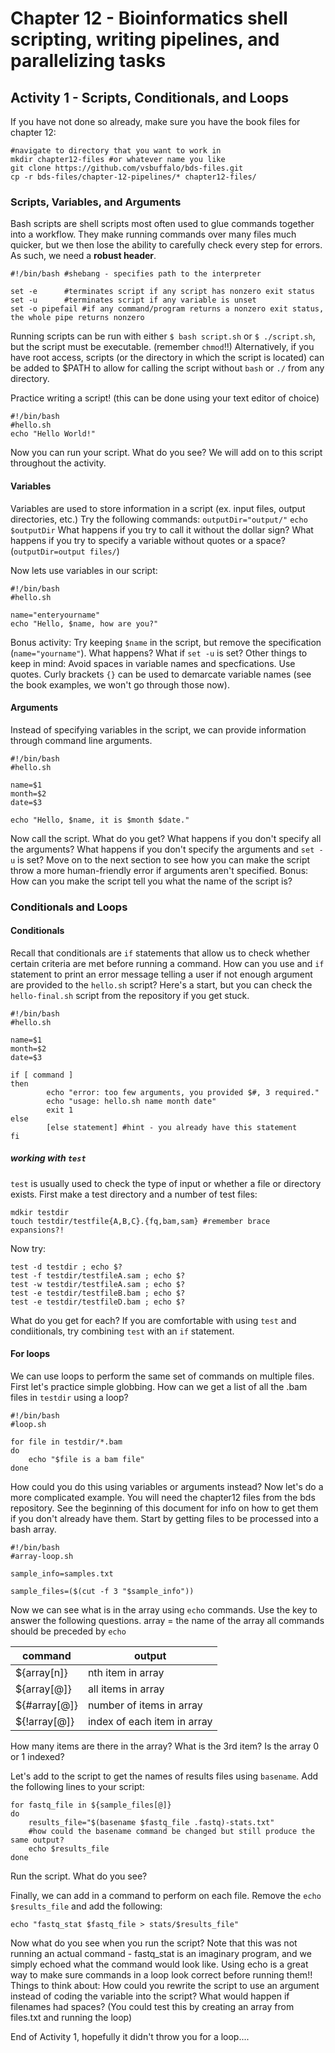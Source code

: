 # Chapter 12 - Bioinformatics shell scripting, writing pipelines, and parallelizing tasks
## Activity 1 - Scripts, Conditionals, and Loops
If you have not done so already, make sure you have the book files for chapter 12:
```
#navigate to directory that you want to work in
mkdir chapter12-files #or whatever name you like
git clone https://github.com/vsbuffalo/bds-files.git
cp -r bds-files/chapter-12-pipelines/* chapter12-files/
``` 
### Scripts, Variables, and Arguments
Bash scripts are shell scripts most often used to glue commands together into a workflow.
They make running commands over many files much quicker, but we then lose the ability to carefully check every step for errors. As such, we need a **robust header**.
```
#!/bin/bash	#shebang - specifies path to the interpreter

set -e		#terminates script if any script has nonzero exit status
set -u		#terminates script if any variable is unset
set -o pipefail	#if any command/program returns a nonzero exit status, the whole pipe returns nonzero
```

Running scripts can be run with either `$ bash script.sh` or `$ ./script.sh`, but the script must be executable.
(remember `chmod`!!)
Alternatively, if you have root access, scripts (or the directory in which the script is located) can be added to $PATH to allow for calling the script without `bash` or `./` from any directory.

Practice writing a script! (this can be done using your text editor of choice)
```
#!/bin/bash
#hello.sh
echo "Hello World!"
```
Now you can run your script. What do you see?
We will add on to this script throughout the activity.

#### Variables
Variables are used to store information in a script (ex. input files, output directories, etc.)
Try the following commands:
	`outputDir="output/"`
	`echo $outputDir`
What happens if you try to call it without the dollar sign? What happens if you try to specify a variable without quotes or a space? (`outputDir=output files/`)

Now lets use variables in our script:
```
#!/bin/bash
#hello.sh

name="enteryourname"
echo "Hello, $name, how are you?"
```
Bonus activity: Try keeping `$name` in the script, but remove the specification (`name="yourname"`). What happens? What if `set -u` is set? 
Other things to keep in mind: Avoid spaces in variable names and specfications. Use quotes. Curly brackets `{}` can be used to demarcate variable names (see the book examples, we won't go through those now).

#### Arguments
Instead of specifying variables in the script, we can provide information through command line arguments.
```
#!/bin/bash
#hello.sh

name=$1
month=$2
date=$3

echo "Hello, $name, it is $month $date."

```
Now call the script. What do you get? What happens if you don't specify all the arguments? What happens if you don't specify the arguments and `set -u` is set? Move on to the next section to see how you can make the script throw a more human-friendly error if arguments aren't specified.
Bonus: How can you make the script tell you what the name of the script is?

### Conditionals and Loops
#### Conditionals
Recall that conditionals are `if` statements that allow us to check whether certain criteria are met before running a command.
How can you use and `if` statement to print an error message telling a user if not enough argument are provided to the `hello.sh` script?
Here's a start, but you can check the `hello-final.sh` script from the repository if you get stuck.
```
#!/bin/bash
#hello.sh

name=$1
month=$2
date=$3

if [ command ]
then
        echo "error: too few arguments, you provided $#, 3 required."
        echo "usage: hello.sh name month date"
        exit 1
else
        [else statement] #hint - you already have this statement
fi
```
##### working with `test`
`test` is usually used to check the type of input or whether a file or directory exists.
First make a test directory and a number of test files:
```
mdkir testdir
touch testdir/testfile{A,B,C}.{fq,bam,sam} #remember brace expansions?!
```
Now try:
```
test -d testdir ; echo $?
test -f testdir/testfileA.sam ; echo $?
test -w testdir/testfileA.sam ; echo $?
test -e testdir/testfileB.bam ; echo $?
test -e testdir/testfileD.bam ; echo $?
```
What do you get for each?
If you are comfortable with using `test` and condiitionals, try combining `test` with an `if` statement.

#### For loops
We can use loops to perform the same set of commands on multiple files.
First let's practice simple globbing.
How can we get a list of all the .bam files in `testdir` using a loop?
```
#!/bin/bash
#loop.sh

for file in testdir/*.bam
do
	echo "$file is a bam file"
done
```
How could you do this using variables or arguments instead?
Now let's do a more complicated example.
You will need the chapter12 files from the bds repository. See the beginning of this document for info on how to get them if you don't already have them.
Start by getting files to be processed into a bash array.
```
#!/bin/bash
#array-loop.sh

sample_info=samples.txt

sample_files=($(cut -f 3 "$sample_info"))

```
Now we can see what is in the array using `echo` commands. 
Use the key to answer the following questions. array = the name of the array
all commands should be preceded by `echo`

| **command** | **output** |
| ------- | ------ |
| ${array[n]} | nth item in array |
| ${array[@]} | all items in array |
| ${#array[@]} | number of items in array |
| ${!array[@]} | index of each item in array |

How many items are there in the array?
What is the 3rd item?
Is the array 0 or 1 indexed?

Let's add to the script to get the names of results files using `basename`.
Add the following lines to your script:
```
for fastq_file in ${sample_files[@]}
do
	results_file="$(basename $fastq_file .fastq)-stats.txt" 
	#how could the basename command be changed but still produce the same output?
	echo $results_file
done
```
Run the script. What do you see?

Finally, we can add in a command to perform on each file. Remove the `echo $results_file` and add the following:
```
echo "fastq_stat $fastq_file > stats/$results_file"
```
Now what do you see when you run the script?
Note that this was not running an actual command - fastq_stat is an imaginary program, and we simply echoed what the command would look like.
Using echo is a great way to make sure commands in a loop look correct before running them!!
Things to think about:
How could you rewrite the script to use an argument instead of coding the variable into the script?
What would happen if filenames had spaces? (You could test this by creating an array from files.txt and running the loop)

End of Activity 1, hopefully it didn't throw you for a loop....






